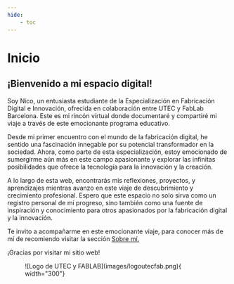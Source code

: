 ```yaml
---
hide:
    - toc
---
```


# Inicio

[sobre-mi]: https://nicodq.github.io/nicolas-duarte-efdi-2024/about/me/

## ¡Bienvenido a mi espacio digital!


Soy Nico, un entusiasta estudiante de la Especialización en Fabricación Digital e Innovación, ofrecida en colaboración entre UTEC y FabLab Barcelona. Este es mi rincón virtual donde documentaré y compartiré mi viaje a través de este emocionante programa educativo.  

Desde mi primer encuentro con el mundo de la fabricación digital, he sentido una fascinación innegable por su potencial transformador en la sociedad. Ahora, como parte de esta especialización, estoy emocionado de sumergirme aún más en este campo apasionante y explorar las infinitas posibilidades que ofrece la tecnología para la innovación y la creación.  

A lo largo de esta web, encontrarás mis reflexiones, proyectos, y aprendizajes mientras avanzo en este viaje de descubrimiento y crecimiento profesional. Espero que este espacio no solo sirva como un registro personal de mi progreso, sino también como una fuente de inspiración y conocimiento para otros apasionados por la fabricación digital y la innovación.  

Te invito a acompañarme en este emocionante viaje, para conocer más de mí de recomiendo visitar la sección [Sobre mí.][sobre-mi]  

¡Gracias por visitar mi sitio web!  


<figure markdown="span">
  ![Logo de UTEC y FABLAB](images/logoutecfab.png){ width="300"}
</figure>


